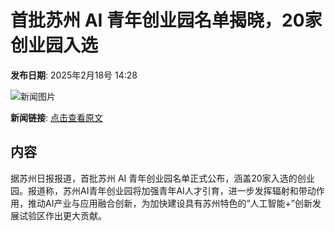 # 首批苏州 AI 青年创业园名单揭晓，20家创业园入选

**发布日期**: 2025年2月18号 14:28

![新闻图片](https://imgcdn.yicai.com/uppics/images/2025/02/fef5e6250543d71c99bd3ff68149aec1.jpg)

**新闻链接**: [点击查看原文](https://www.aibase.com/zh/news/15473)

## 内容

据苏州日报报道，首批苏州 AI 青年创业园名单正式公布，涵盖20家入选的创业园。报道称，苏州AI青年创业园将加强青年AI人才引育，进一步发挥辐射和带动作用，推动AI产业与应用融合创新，为加快建设具有苏州特色的“人工智能+”创新发展试验区作出更大贡献。
